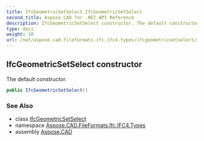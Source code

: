 ```yaml
---
title: IfcGeometricSetSelect.IfcGeometricSetSelect
second_title: Aspose.CAD for .NET API Reference
description: IfcGeometricSetSelect constructor. The default constructor
type: docs
weight: 10
url: /net/aspose.cad.fileformats.ifc.ifc4.types/ifcgeometricsetselect/ifcgeometricsetselect/
---
```

## IfcGeometricSetSelect constructor

The default constructor.

```csharp
public IfcGeometricSetSelect()
```

### See Also

* class [IfcGeometricSetSelect](../)
* namespace [Aspose.CAD.FileFormats.Ifc.IFC4.Types](../../ifcgeometricsetselect/)
* assembly [Aspose.CAD](../../../)


